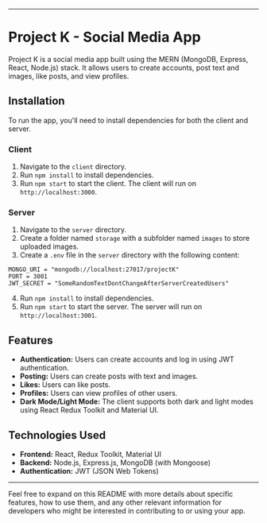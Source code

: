 
---

# Project K - Social Media App

Project K is a social media app built using the MERN (MongoDB, Express, React, Node.js) stack. It allows users to create accounts, post text and images, like posts, and view profiles.

## Installation

To run the app, you'll need to install dependencies for both the client and server.

### Client

1. Navigate to the `client` directory.
2. Run `npm install` to install dependencies.
3. Run `npm start` to start the client. The client will run on `http://localhost:3000`.

### Server

1. Navigate to the `server` directory.
2. Create a folder named `storage` with a subfolder named `images` to store uploaded images.
3. Create a `.env` file in the `server` directory with the following content:

```
MONGO_URI = "mongodb://localhost:27017/projectK"
PORT = 3001
JWT_SECRET = "SomeRandomTextDontChangeAfterServerCreatedUsers"
```

4. Run `npm install` to install dependencies.
5. Run `npm start` to start the server. The server will run on `http://localhost:3001`.

## Features

- **Authentication:** Users can create accounts and log in using JWT authentication.
- **Posting:** Users can create posts with text and images.
- **Likes:** Users can like posts.
- **Profiles:** Users can view profiles of other users.
- **Dark Mode/Light Mode:** The client supports both dark and light modes using React Redux Toolkit and Material UI.

## Technologies Used

- **Frontend:** React, Redux Toolkit, Material UI
- **Backend:** Node.js, Express.js, MongoDB (with Mongoose)
- **Authentication:** JWT (JSON Web Tokens)

---

Feel free to expand on this README with more details about specific features, how to use them, and any other relevant information for developers who might be interested in contributing to or using your app.
